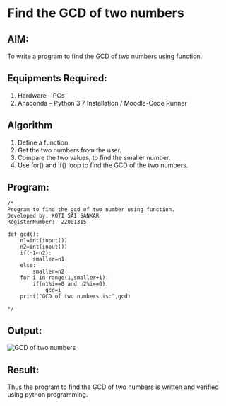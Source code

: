 # Find the GCD of two numbers

## AIM:
To write a program to find the GCD of two numbers using function.

## Equipments Required:
1. Hardware – PCs
2. Anaconda – Python 3.7 Installation / Moodle-Code Runner

## Algorithm
1. Define a function.
2. Get the two numbers from the user.
3. Compare the two values, to find the smaller number.
4. Use for() and if() loop to find the GCD of the two numbers.

## Program:
```
/*
Program to find the gcd of two number using function.
Developed by: KOTI SAI SANKAR
RegisterNumber:  22001315

def gcd():
    n1=int(input())
    n2=int(input())
    if(n1<n2):
        smaller=n1
    else:
        smaller=n2
    for i in range(1,smaller+1):
        if(n1%i==0 and n2%i==0):
            gcd=i
    print("GCD of two numbers is:",gcd)
    
*/
```

## Output:
![GCD of two numbers](https://user-images.githubusercontent.com/118344248/213862569-01a1f869-9aa6-4669-b3e1-3f82925d0dc9.png)



## Result:
Thus the program to find the GCD of two numbers is written and verified using python programming.
